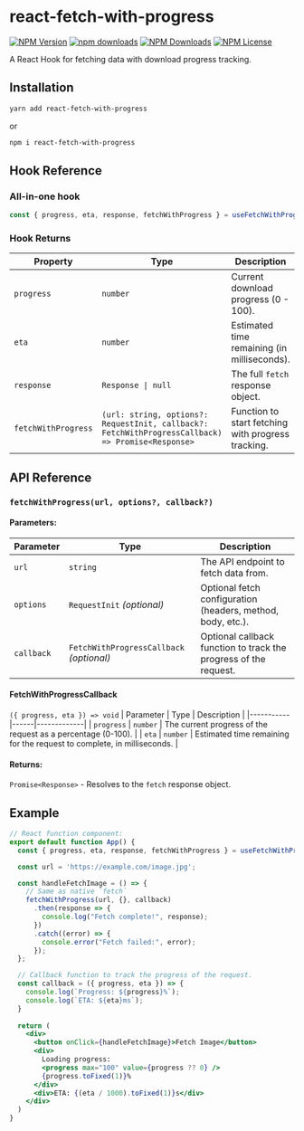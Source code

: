 # react-fetch-with-progress


[![NPM Version](https://img.shields.io/npm/v/react-fetch-with-progress)](https://www.npmjs.com/package/react-fetch-with-progress)
[![npm downloads](https://img.shields.io/npm/dt/react-fetch-with-progress.svg)](https://www.npmjs.com/package/react-fetch-with-progress)
[![NPM Downloads](https://img.shields.io/npm/dw/react-fetch-with-progress)](https://www.npmjs.com/package/react-fetch-with-progress)
[![NPM License](https://img.shields.io/npm/l/react-fetch-with-progress)](https://www.npmjs.com/package/react-fetch-with-progress)


A React Hook for fetching data with download progress tracking.


## Installation

```bash
yarn add react-fetch-with-progress
```

or

```bash
npm i react-fetch-with-progress
```


## Hook Reference

### All-in-one hook

```js
const { progress, eta, response, fetchWithProgress } = useFetchWithProgress();
```

### Hook Returns

| Property | Type | Description |
|----------|------|-------------|
| `progress` | `number` | Current download progress (0 - 100). |
| `eta` | `number` | Estimated time remaining (in milliseconds). |
| `response` | `Response \| null` | The full `fetch` response object. |
| `fetchWithProgress` | `(url: string, options?: RequestInit, callback?: FetchWithProgressCallback) => Promise<Response>` | Function to start fetching with progress tracking. |


## API Reference

### `fetchWithProgress(url, options?, callback?)`

#### Parameters:
| Parameter | Type | Description |
|-----------|------|-------------|
| `url` | `string` | The API endpoint to fetch data from. |
| `options` | `RequestInit` _(optional)_ | Optional fetch configuration (headers, method, body, etc.). |
| `callback` | `FetchWithProgressCallback` _(optional)_ | Optional callback function to track the progress of the request. |

#### FetchWithProgressCallback
`({ progress, eta }) => void`
| Parameter | Type | Description |
|-----------|------|-------------|
| `progress` | `number` | The current progress of the request as a percentage (0-100). |
| `eta` | `number` | Estimated time remaining for the request to complete, in milliseconds. |

#### Returns:
`Promise<Response>` - Resolves to the `fetch` response object.


## Example

```jsx
// React function component:
export default function App() {
  const { progress, eta, response, fetchWithProgress } = useFetchWithProgress();

  const url = 'https://example.com/image.jpg';

  const handleFetchImage = () => {
    // Same as native `fetch`
    fetchWithProgress(url, {}, callback)
      .then(response => {
        console.log("Fetch complete!", response);
      })
      .catch((error) => {
        console.error("Fetch failed:", error);
      });
  };

  // Callback function to track the progress of the request.
  const callback = ({ progress, eta }) => {
    console.log(`Progress: ${progress}%`);
    console.log(`ETA: ${eta}ms`);
  }
  
  return (
    <div>
      <button onClick={handleFetchImage}>Fetch Image</button>
      <div>
        Loading progress: 
        <progress max="100" value={progress ?? 0} />
        {progress.toFixed(1)}%
      </div>
      <div>ETA: {(eta / 1000).toFixed(1)}s</div>
    </div>
  )
}
```
